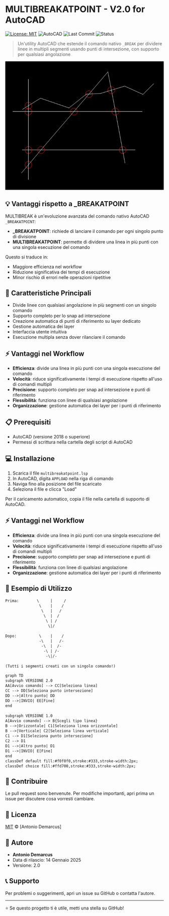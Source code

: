 # MULTIBREAKATPOINT - V2.0 for AutoCAD 
[![License: MIT](https://img.shields.io/badge/License-MIT-yellow.svg)](https://opensource.org/licenses/MIT)
![AutoCAD](https://img.shields.io/badge/AutoCAD-000000?style=flat&logo=autodesk&logoColor=white)
![Last Commit](https://img.shields.io/badge/last%20commit-November%202024-brightgreen)
![Status](https://img.shields.io/badge/status-stable-brightgreen)

> Un'utility AutoCAD che estende il comando nativo `_BREAK` per dividere linee in multipli segmenti usando punti di intersezione, con supporto per qualsiasi angolazione



![MULTIBREAK in azione](./img/Qualsiasi_Angolo.jpg)

## 💡 Vantaggi rispetto a _BREAKATPOINT

MULTIBREAK è un'evoluzione avanzata del comando nativo AutoCAD `_BREAKATPOINT`:

- **_BREAKATPOINT**: richiede di lanciare il comando per ogni singolo punto di divisione
- **MULTIBREAKATPOINT**: permette di dividere una linea in più punti con una singola esecuzione del comando

Questo si traduce in:
- Maggiore efficienza nel workflow
- Riduzione significativa dei tempi di esecuzione
- Minor rischio di errori nelle operazioni ripetitive

## 🚀 Caratteristiche Principali

- Divide linee con qualsiasi angolazione in più segmenti con un singolo comando
- Supporto completo per lo snap ad intersezione
- Creazione automatica di punti di riferimento su layer dedicato
- Gestione automatica dei layer
- Interfaccia utente intuitiva
- Esecuzione multipla senza dover rilanciare il comando

## ⚡ Vantaggi nel Workflow

- **Efficienza**: divide una linea in più punti con una singola esecuzione del comando
- **Velocità**: riduce significativamente i tempi di esecuzione rispetto all'uso di comandi multipli
- **Precisione**: supporto completo per snap ad intersezione e punti di riferimento
- **Flessibilità**: funziona con linee di qualsiasi angolazione
- **Organizzazione**: gestione automatica dei layer per i punti di riferimento

## 📋 Prerequisiti

- AutoCAD (versione 2018 o superiore)
- Permessi di scrittura nella cartella degli script di AutoCAD

## 💻 Installazione

1. Scarica il file `multibreakatpoint.lsp`
2. In AutoCAD, digita `APPLOAD` nella riga di comando
3. Naviga fino alla posizione del file scaricato
4. Seleziona il file e clicca "Load"

Per il caricamento automatico, copia il file nella cartella di supporto di AutoCAD.

## ⚡ Vantaggi nel Workflow

- **Efficienza**: divide una linea in più punti con una singola esecuzione del comando
- **Velocità**: riduce significativamente i tempi di esecuzione rispetto all'uso di comandi multipli
- **Precisione**: supporto completo per snap ad intersezione e punti di riferimento
- **Flessibilità**: funziona con linee di qualsiasi angolazione
- **Organizzazione**: gestione automatica dei layer per i punti di riferimento

## 📝 Esempio di Utilizzo

```
Prima:        \     |     /
               \    |    /
                \   |   /
                 \  |  /
                  \ | /
                   \|/

Dopo:          \    |    /
               -\   |   /-
                -\  |  /-
                 -\ | /-
                  -\|/-

(Tutti i segmenti creati con un singolo comando!)
```

```mermaid
graph TD
subgraph VERSIONE 2.0
AA[Avvio comando] --> CC[Seleziona linea]
CC --> DD[Seleziona punto intersezione]
DD -->|Altro punto| DD
DD -->|INVIO| EE[Fine]
end

subgraph VERSIONE 1.0
A[Avvio comando] --> B{Scegli tipo linea}
B -->|Orizzontale| C1[Seleziona linea orizzontale]
B -->|Verticale| C2[Seleziona linea verticale]
C1 --> D1[Seleziona punto intersezione]
C2 --> D1
D1 -->|Altro punto| D1
D1 -->|INVIO| E[Fine]
end
classDef default fill:#f0f0f0,stroke:#333,stroke-width:2px;
classDef choice fill:#ffd700,stroke:#333,stroke-width:2px;
```





## 🤝 Contribuire

Le pull request sono benvenute. Per modifiche importanti, apri prima un issue per discutere cosa vorresti cambiare.

## 📄 Licenza

[MIT](./LICENSE) © [Antonio Demarcus]

## 👤 Autore

- **Antonio Demarcus**
- Data di rilascio: 14 Gennaio 2025
- Versione: 2.0

## 📞 Supporto

Per problemi o suggerimenti, apri un issue su GitHub o contatta l'autore.

---
⭐️ Se questo progetto ti è utile, metti una stella su GitHub!
